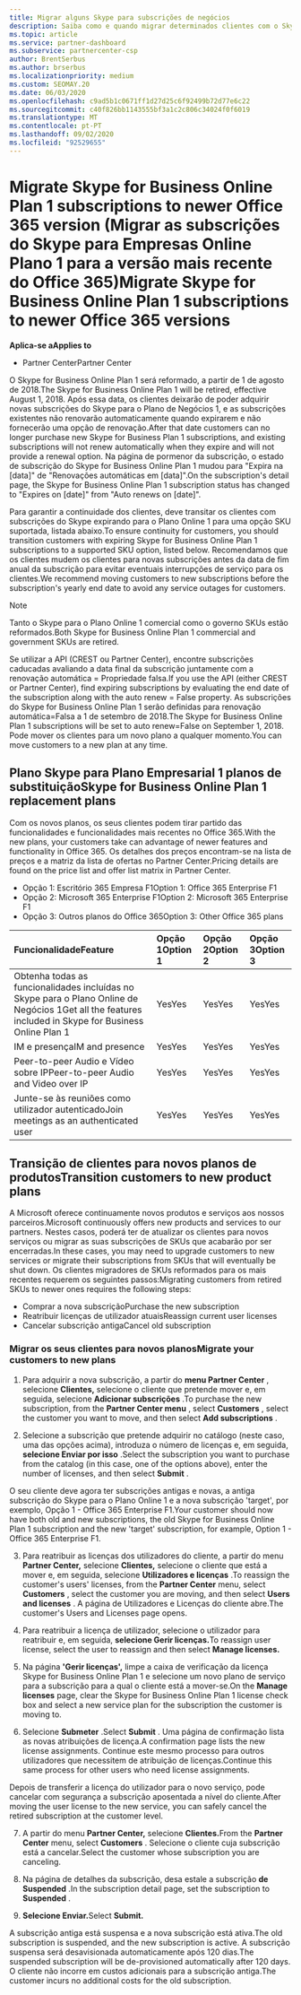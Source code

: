 ```yaml
---
title: Migrar alguns Skype para subscrições de negócios
description: Saiba como e quando migrar determinados clientes com o Skype expirado para o Plano De Negócios 1 para as novas versões do Office 365.
ms.topic: article
ms.service: partner-dashboard
ms.subservice: partnercenter-csp
author: BrentSerbus
ms.author: brserbus
ms.localizationpriority: medium
ms.custom: SEOMAY.20
ms.date: 06/03/2020
ms.openlocfilehash: c9ad5b1c0671ff1d27d25c6f92499b72d77e6c22
ms.sourcegitcommit: c40f826bb1143555bf3a1c2c806c34024f0f6019
ms.translationtype: MT
ms.contentlocale: pt-PT
ms.lasthandoff: 09/02/2020
ms.locfileid: "92529655"
---
```

# <a name="migrate-skype-for-business-online-plan-1-subscriptions-to-newer-office-365-versions"></a><span data-ttu-id="97ff4-103">Migrate Skype for Business Online Plan 1 subscriptions to newer Office 365 version (Migrar as subscrições do Skype para Empresas Online Plano 1 para a versão mais recente do Office 365)</span><span class="sxs-lookup"><span data-stu-id="97ff4-103">Migrate Skype for Business Online Plan 1 subscriptions to newer Office 365 versions</span></span>

<span data-ttu-id="97ff4-104">**Aplica-se a**</span><span class="sxs-lookup"><span data-stu-id="97ff4-104">**Applies to**</span></span>

- <span data-ttu-id="97ff4-105">Partner Center</span><span class="sxs-lookup"><span data-stu-id="97ff4-105">Partner Center</span></span>

<span data-ttu-id="97ff4-106">O Skype for Business Online Plan 1 será reformado, a partir de 1 de agosto de 2018.</span><span class="sxs-lookup"><span data-stu-id="97ff4-106">The Skype for Business Online Plan 1 will be retired, effective August 1, 2018.</span></span> <span data-ttu-id="97ff4-107">Após essa data, os clientes deixarão de poder adquirir novas subscrições do Skype para o Plano de Negócios 1, e as subscrições existentes não renovarão automaticamente quando expirarem e não fornecerão uma opção de renovação.</span><span class="sxs-lookup"><span data-stu-id="97ff4-107">After that date customers can no longer purchase new Skype for Business Plan 1 subscriptions, and existing subscriptions will not renew automatically when they expire and will not provide a renewal option.</span></span> <span data-ttu-id="97ff4-108">Na página de pormenor da subscrição, o estado de subscrição do Skype for Business Online Plan 1 mudou para "Expira na [data]" de "Renovações automáticas em [data]".</span><span class="sxs-lookup"><span data-stu-id="97ff4-108">On the subscription's detail page, the Skype for Business Online Plan 1 subscription status has changed to "Expires on [date]" from "Auto renews on [date]".</span></span>  

<span data-ttu-id="97ff4-109">Para garantir a continuidade dos clientes, deve transitar os clientes com subscrições do Skype expirando para o Plano Online 1 para uma opção SKU suportada, listada abaixo.</span><span class="sxs-lookup"><span data-stu-id="97ff4-109">To ensure continuity for customers, you should transition customers with expiring Skype for Business Online Plan 1 subscriptions to a supported SKU option, listed below.</span></span> <span data-ttu-id="97ff4-110">Recomendamos que os clientes mudem os clientes para novas subscrições antes da data de fim anual da subscrição para evitar eventuais interrupções de serviço para os clientes.</span><span class="sxs-lookup"><span data-stu-id="97ff4-110">We recommend moving customers to new subscriptions before the subscription's yearly end date to avoid any service outages for customers.</span></span> 

>[!NOTE]
><span data-ttu-id="97ff4-111">Tanto o Skype para o Plano Online 1 comercial como o governo SKUs estão reformados.</span><span class="sxs-lookup"><span data-stu-id="97ff4-111">Both Skype for Business Online Plan 1 commercial and government SKUs are retired.</span></span>

<span data-ttu-id="97ff4-112">Se utilizar a API (CREST ou Partner Center), encontre subscrições caducadas avaliando a data final da subscrição juntamente com a renovação automática = Propriedade falsa.</span><span class="sxs-lookup"><span data-stu-id="97ff4-112">If you use the API (either CREST or Partner Center), find expiring subscriptions by evaluating the end date of the subscription along with the auto renew = False property.</span></span> <span data-ttu-id="97ff4-113">As subscrições do Skype for Business Online Plan 1 serão definidas para renovação automática=Falsa a 1 de setembro de 2018.</span><span class="sxs-lookup"><span data-stu-id="97ff4-113">The Skype for Business Online Plan 1 subscriptions will be set to auto renew=False on September 1, 2018.</span></span> <span data-ttu-id="97ff4-114">Pode mover os clientes para um novo plano a qualquer momento.</span><span class="sxs-lookup"><span data-stu-id="97ff4-114">You can move customers to a new plan at any time.</span></span> 

## <a name="skype-for-business-online-plan-1-replacement-plans"></a><span data-ttu-id="97ff4-115">Plano Skype para Plano Empresarial 1 planos de substituição</span><span class="sxs-lookup"><span data-stu-id="97ff4-115">Skype for Business Online Plan 1 replacement plans</span></span>

<span data-ttu-id="97ff4-116">Com os novos planos, os seus clientes podem tirar partido das funcionalidades e funcionalidades mais recentes no Office 365.</span><span class="sxs-lookup"><span data-stu-id="97ff4-116">With the new plans, your customers take can advantage of newer features and functionality in Office 365.</span></span> <span data-ttu-id="97ff4-117">Os detalhes dos preços encontram-se na lista de preços e a matriz da lista de ofertas no Partner Center.</span><span class="sxs-lookup"><span data-stu-id="97ff4-117">Pricing details are found on the price list and offer list matrix in Partner Center.</span></span> 

- <span data-ttu-id="97ff4-118">Opção 1: Escritório 365 Empresa F1</span><span class="sxs-lookup"><span data-stu-id="97ff4-118">Option 1: Office 365 Enterprise F1</span></span>
- <span data-ttu-id="97ff4-119">Opção 2: Microsoft 365 Enterprise F1</span><span class="sxs-lookup"><span data-stu-id="97ff4-119">Option 2: Microsoft 365 Enterprise F1</span></span>
- <span data-ttu-id="97ff4-120">Opção 3: Outros planos do Office 365</span><span class="sxs-lookup"><span data-stu-id="97ff4-120">Option 3: Other Office 365 plans</span></span>

|<span data-ttu-id="97ff4-121">**Funcionalidade**</span><span class="sxs-lookup"><span data-stu-id="97ff4-121">**Feature**</span></span>    |<span data-ttu-id="97ff4-122">**Opção 1**</span><span class="sxs-lookup"><span data-stu-id="97ff4-122">**Option 1**</span></span>   |<span data-ttu-id="97ff4-123">**Opção 2**</span><span class="sxs-lookup"><span data-stu-id="97ff4-123">**Option 2**</span></span>   |<span data-ttu-id="97ff4-124">**Opção 3**</span><span class="sxs-lookup"><span data-stu-id="97ff4-124">**Option 3**</span></span>   |
|:-----------------|:-----------------|:-------------|:------------|
|<span data-ttu-id="97ff4-125">Obtenha todas as funcionalidades incluídas no Skype para o Plano Online de Negócios 1</span><span class="sxs-lookup"><span data-stu-id="97ff4-125">Get all the features included in Skype for Business Online Plan 1</span></span>|<span data-ttu-id="97ff4-126">Yes</span><span class="sxs-lookup"><span data-stu-id="97ff4-126">Yes</span></span>   |<span data-ttu-id="97ff4-127">Yes</span><span class="sxs-lookup"><span data-stu-id="97ff4-127">Yes</span></span>   |<span data-ttu-id="97ff4-128">Yes</span><span class="sxs-lookup"><span data-stu-id="97ff4-128">Yes</span></span>   |
|<span data-ttu-id="97ff4-129">IM e presença</span><span class="sxs-lookup"><span data-stu-id="97ff4-129">IM and presence</span></span> |<span data-ttu-id="97ff4-130">Yes</span><span class="sxs-lookup"><span data-stu-id="97ff4-130">Yes</span></span>   |<span data-ttu-id="97ff4-131">Yes</span><span class="sxs-lookup"><span data-stu-id="97ff4-131">Yes</span></span>   |<span data-ttu-id="97ff4-132">Yes</span><span class="sxs-lookup"><span data-stu-id="97ff4-132">Yes</span></span>   |
|<span data-ttu-id="97ff4-133">Peer-to-peer Audio e Vídeo sobre IP</span><span class="sxs-lookup"><span data-stu-id="97ff4-133">Peer-to-peer Audio and Video over IP</span></span>|<span data-ttu-id="97ff4-134">Yes</span><span class="sxs-lookup"><span data-stu-id="97ff4-134">Yes</span></span>   |<span data-ttu-id="97ff4-135">Yes</span><span class="sxs-lookup"><span data-stu-id="97ff4-135">Yes</span></span>   |<span data-ttu-id="97ff4-136">Yes</span><span class="sxs-lookup"><span data-stu-id="97ff4-136">Yes</span></span>   
|<span data-ttu-id="97ff4-137">Junte-se às reuniões como utilizador autenticado</span><span class="sxs-lookup"><span data-stu-id="97ff4-137">Join meetings as an authenticated user</span></span>| <span data-ttu-id="97ff4-138">Yes</span><span class="sxs-lookup"><span data-stu-id="97ff4-138">Yes</span></span>   |<span data-ttu-id="97ff4-139">Yes</span><span class="sxs-lookup"><span data-stu-id="97ff4-139">Yes</span></span>   |<span data-ttu-id="97ff4-140">Yes</span><span class="sxs-lookup"><span data-stu-id="97ff4-140">Yes</span></span>   |

## <a name="transition-customers-to-new-product-plans"></a><span data-ttu-id="97ff4-141">Transição de clientes para novos planos de produtos</span><span class="sxs-lookup"><span data-stu-id="97ff4-141">Transition customers to new product plans</span></span>

<span data-ttu-id="97ff4-142">A Microsoft oferece continuamente novos produtos e serviços aos nossos parceiros.</span><span class="sxs-lookup"><span data-stu-id="97ff4-142">Microsoft continuously offers new products and services to our partners.</span></span> <span data-ttu-id="97ff4-143">Nestes casos, poderá ter de atualizar os clientes para novos serviços ou migrar as suas subscrições de SKUs que acabarão por ser encerradas.</span><span class="sxs-lookup"><span data-stu-id="97ff4-143">In these cases, you may need to upgrade customers to new services or migrate their subscriptions from SKUs that will eventually be shut down.</span></span> <span data-ttu-id="97ff4-144">Os clientes migradores de SKUs reformados para os mais recentes requerem os seguintes passos:</span><span class="sxs-lookup"><span data-stu-id="97ff4-144">Migrating customers from retired SKUs to newer ones requires the following steps:</span></span>

- <span data-ttu-id="97ff4-145">Comprar a nova subscrição</span><span class="sxs-lookup"><span data-stu-id="97ff4-145">Purchase the new subscription</span></span>
- <span data-ttu-id="97ff4-146">Reatribuir licenças de utilizador atuais</span><span class="sxs-lookup"><span data-stu-id="97ff4-146">Reassign current user licenses</span></span>
- <span data-ttu-id="97ff4-147">Cancelar subscrição antiga</span><span class="sxs-lookup"><span data-stu-id="97ff4-147">Cancel old subscription</span></span>

### <a name="migrate-your-customers-to-new-plans"></a><span data-ttu-id="97ff4-148">Migrar os seus clientes para novos planos</span><span class="sxs-lookup"><span data-stu-id="97ff4-148">Migrate your customers to new plans</span></span>

1. <span data-ttu-id="97ff4-149">Para adquirir a nova subscrição, a partir do **menu Partner Center** , selecione **Clientes,** selecione o cliente que pretende mover e, em seguida, selecione **Adicionar subscrições** .</span><span class="sxs-lookup"><span data-stu-id="97ff4-149">To purchase the new subscription, from the **Partner Center menu** , select **Customers** , select the customer you want to move, and then select **Add subscriptions** .</span></span>

2. <span data-ttu-id="97ff4-150">Selecione a subscrição que pretende adquirir no catálogo (neste caso, uma das opções acima), introduza o número de licenças e, em seguida, **selecione Enviar por isso** .</span><span class="sxs-lookup"><span data-stu-id="97ff4-150">Select the subscription you want to purchase from the catalog (in this case, one of the options above), enter the number of licenses, and then select **Submit** .</span></span> 

<span data-ttu-id="97ff4-151">O seu cliente deve agora ter subscrições antigas e novas, a antiga subscrição do Skype para o Plano Online 1 e a nova subscrição 'target', por exemplo, Opção 1 - Office 365 Enterprise F1.</span><span class="sxs-lookup"><span data-stu-id="97ff4-151">Your customer should now have both old and new subscriptions, the old Skype for Business Online Plan 1  subscription and the new 'target' subscription, for example, Option 1 - Office 365 Enterprise F1.</span></span>

3. <span data-ttu-id="97ff4-152">Para reatribuir as licenças dos utilizadores do cliente, a partir do menu **Partner Center,** selecione **Clientes,** selecione o cliente que está a mover e, em seguida, selecione **Utilizadores e licenças** .</span><span class="sxs-lookup"><span data-stu-id="97ff4-152">To reassign the customer's users' licenses, from the **Partner Center** menu, select **Customers** , select the customer you are moving, and then select **Users and licenses** .</span></span> <span data-ttu-id="97ff4-153">A página de Utilizadores e Licenças do cliente abre.</span><span class="sxs-lookup"><span data-stu-id="97ff4-153">The customer's Users and Licenses page opens.</span></span>

4. <span data-ttu-id="97ff4-154">Para reatribuir a licença de utilizador, selecione o utilizador para reatribuir e, em seguida, **selecione Gerir licenças.**</span><span class="sxs-lookup"><span data-stu-id="97ff4-154">To reassign user license, select the user to reassign and then select **Manage licenses.**</span></span>

5. <span data-ttu-id="97ff4-155">Na página **'Gerir licenças',** limpe a caixa de verificação da licença Skype for Business Online Plan 1 e selecione um novo plano de serviço para a subscrição para a qual o cliente está a mover-se.</span><span class="sxs-lookup"><span data-stu-id="97ff4-155">On the **Manage licenses** page, clear the Skype for Business Online Plan 1 license check box and select a new service plan for the subscription the customer is moving to.</span></span>

6. <span data-ttu-id="97ff4-156">Selecione **Submeter** .</span><span class="sxs-lookup"><span data-stu-id="97ff4-156">Select **Submit** .</span></span> <span data-ttu-id="97ff4-157">Uma página de confirmação lista as novas atribuições de licença.</span><span class="sxs-lookup"><span data-stu-id="97ff4-157">A confirmation page lists the new license assignments.</span></span> <span data-ttu-id="97ff4-158">Continue este mesmo processo para outros utilizadores que necessitem de atribuição de licenças.</span><span class="sxs-lookup"><span data-stu-id="97ff4-158">Continue this same process for other users who need license assignments.</span></span>

<span data-ttu-id="97ff4-159">Depois de transferir a licença do utilizador para o novo serviço, pode cancelar com segurança a subscrição aposentada a nível do cliente.</span><span class="sxs-lookup"><span data-stu-id="97ff4-159">After moving the user license to the new service, you can safely cancel the retired subscription at the customer level.</span></span>

7. <span data-ttu-id="97ff4-160">A partir do menu **Partner Center,** selecione **Clientes.**</span><span class="sxs-lookup"><span data-stu-id="97ff4-160">From the **Partner Center** menu, select **Customers** .</span></span> <span data-ttu-id="97ff4-161">Selecione o cliente cuja subscrição está a cancelar.</span><span class="sxs-lookup"><span data-stu-id="97ff4-161">Select the customer whose subscription you are canceling.</span></span>

8. <span data-ttu-id="97ff4-162">Na página de detalhes da subscrição, desa estale a subscrição **de Suspended** .</span><span class="sxs-lookup"><span data-stu-id="97ff4-162">In the subscription detail page, set the subscription to **Suspended** .</span></span>

9. <span data-ttu-id="97ff4-163">**Selecione Enviar.**</span><span class="sxs-lookup"><span data-stu-id="97ff4-163">Select **Submit.**</span></span>

<span data-ttu-id="97ff4-164">A subscrição antiga está suspensa e a nova subscrição está ativa.</span><span class="sxs-lookup"><span data-stu-id="97ff4-164">The old subscription is suspended, and the new subscription is active.</span></span> <span data-ttu-id="97ff4-165">A subscrição suspensa será desavisionada automaticamente após 120 dias.</span><span class="sxs-lookup"><span data-stu-id="97ff4-165">The suspended subscription will be de-provisioned automatically after 120 days.</span></span> <span data-ttu-id="97ff4-166">O cliente não incorre em custos adicionais para a subscrição antiga.</span><span class="sxs-lookup"><span data-stu-id="97ff4-166">The customer incurs no additional costs for the old subscription.</span></span>

